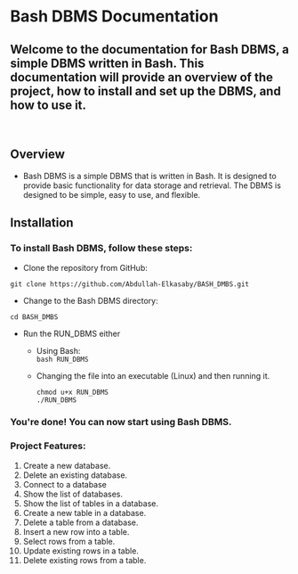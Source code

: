# Bash DBMS Documentation

## Welcome to the documentation for Bash DBMS, a simple DBMS written in Bash. This documentation will provide an overview of the project, how to install and set up the DBMS, and how to use it.
    
<br>

## Overview 
* Bash DBMS is a simple DBMS that is written in Bash. It is designed to provide basic functionality for data storage and retrieval. The DBMS is designed to be simple, easy to use, and flexible.




## Installation
### To install Bash DBMS, follow these steps:
 
* Clone the repository from GitHub:

` git clone https://github.com/Abdullah-Elkasaby/BASH_DMBS.git `

* Change to the Bash DBMS directory:

` cd BASH_DMBS `

* Run the RUN_DBMS either
    * Using Bash: <br> 
      `bash RUN_DBMS`

    * Changing the file into an executable (Linux) and then running it. <br> 
       ```
       chmod u+x RUN_DBMS
       ./RUN_DBMS
       ```

### You're done! You can now start using Bash DBMS.

### Project Features:
<ol>
    <li> Create a new database.</li>
    <li> Delete an existing database.
    <li> Connect to a database
    <li> Show the list of databases.
    <li> Show the list of tables in a database.
    <li> Create a new table in a database.
    <li> Delete a table from a database.
    <li> Insert a new row into a table.
    <li> Select rows from a table.
    <li> Update existing rows in a table.
    <li> Delete existing rows from a table.
</ol>
